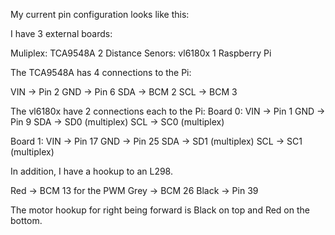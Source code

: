My current pin configuration looks like this:

I have 3 external boards:

Muliplex: TCA9548A
2 Distance Senors: vl6180x
1 Raspberry Pi

The TCA9548A has 4 connections to the Pi:

VIN -> Pin 2
GND -> Pin 6
SDA -> BCM 2
SCL -> BCM 3

The vl6180x have 2 connections each to the Pi:
Board 0:
VIN -> Pin 1
GND -> Pin 9
SDA -> SD0 (multiplex)
SCL -> SC0 (multiplex) 

Board 1:
VIN -> Pin 17
GND -> Pin 25
SDA -> SD1 (multiplex)
SCL -> SC1 (multiplex) 

In addition, I have a hookup to an L298.

Red -> BCM 13 for the PWM 
Grey -> BCM 26
Black -> Pin 39

The motor hookup for right being forward is Black on top and Red on the bottom. 

